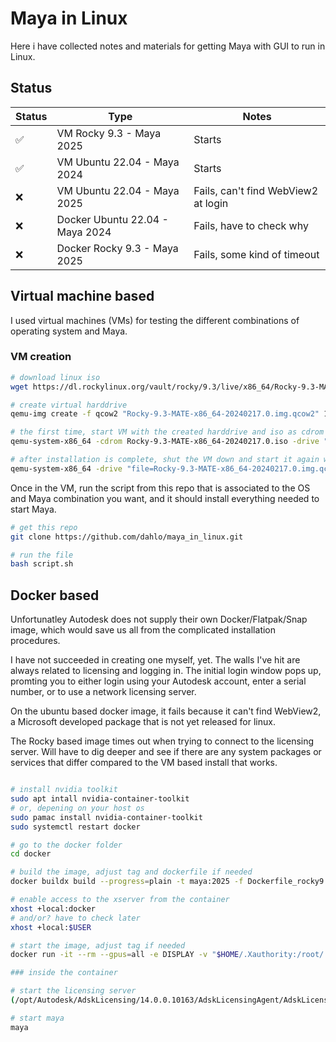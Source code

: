 # Maya in Linux

Here i have collected notes and materials for getting Maya with GUI to run in Linux.

## Status

| Status   | Type | Notes |
| ------   | ---- | ----- |
| &#9989;  | VM Rocky 9.3 - Maya 2025 | Starts |
| &#9989;  | VM Ubuntu 22.04 - Maya 2024 | Starts |
| &#10060; | VM Ubuntu 22.04 - Maya 2025 | Fails, can't find WebView2 at login |
| &#10060; | Docker Ubuntu 22.04 - Maya 2024 | Fails, have to check why |
| &#10060; | Docker Rocky 9.3 - Maya 2025 | Fails, some kind of timeout |


## Virtual machine based

I used virtual machines (VMs) for testing the different combinations of operating system and Maya.

### VM creation

```bash
# download linux iso
wget https://dl.rockylinux.org/vault/rocky/9.3/live/x86_64/Rocky-9.3-MATE-x86_64-20240217.0.iso

# create virtual harddrive
qemu-img create -f qcow2 "Rocky-9.3-MATE-x86_64-20240217.0.img.qcow2" 100G

# the first time, start VM with the created harddrive and iso as cdrom
qemu-system-x86_64 -cdrom Rocky-9.3-MATE-x86_64-20240217.0.iso -drive "file=Rocky-9.3-MATE-x86_64-20240217.0.img.qcow2,format=qcow2" -enable-kvm -m 16G -smp 8 -cpu host

# after installation is complete, shut the VM down and start it again without the iso mounted
qemu-system-x86_64 -drive "file=Rocky-9.3-MATE-x86_64-20240217.0.img.qcow2,format=qcow2" -enable-kvm -m 16G -smp 8 -cpu host
```

Once in the VM, run the script from this repo that is associated to the OS and Maya combination you want, and it should install everything needed to start Maya.

```bash
# get this repo
git clone https://github.com/dahlo/maya_in_linux.git

# run the file
bash script.sh
```


## Docker based

Unfortunatley Autodesk does not supply their own Docker/Flatpak/Snap image, which would save us all from the complicated installation procedures.

I have not succeeded in creating one myself, yet. The walls I've hit are always related to licensing and logging in. The initial login window pops up, promting you to either login using your Autodesk account, enter a serial number, or to use a network licensing server.

On the ubuntu based docker image, it fails because it can't find WebView2, a Microsoft developed package that is not yet released for linux. 

The Rocky based image times out when trying to connect to the licensing server. Will have to dig deeper and see if there are any system packages or services that differ compared to the VM based install that works.

```bash

# install nvidia toolkit                                                                
sudo apt intall nvidia-container-toolkit
# or, depening on your host os
sudo pamac install nvidia-container-toolkit
sudo systemctl restart docker

# go to the docker folder
cd docker

# build the image, adjust tag and dockerfile if needed
docker buildx build --progress=plain -t maya:2025 -f Dockerfile_rocky9.3-2025 .

# enable access to the xserver from the container
xhost +local:docker
# and/or? have to check later
xhost +local:$USER

# start the image, adjust tag if needed
docker run -it --rm --gpus=all -e DISPLAY -v "$HOME/.Xauthority:/root/.Xauthority:rw" -v /tmp/.X11-unix:/tmp/.X11-unix maya:2025

### inside the container

# start the licensing server
(/opt/Autodesk/AdskLicensing/14.0.0.10163/AdskLicensingAgent/AdskLicensingAgent -i 9be5a8a9-d1d8-4be4-b4c7-e3935f1e6607 --no-gui -c 2 &) ; /usr/bin/AdskLicensingService --run &

# start maya
maya
```


